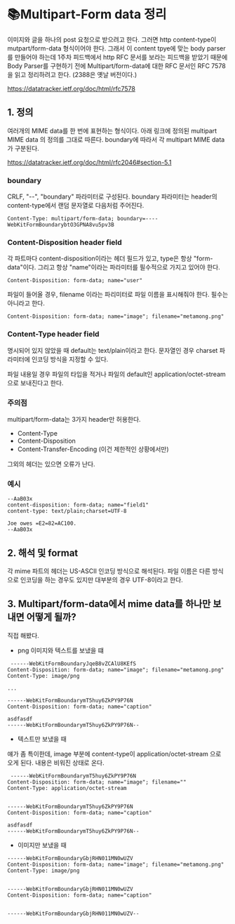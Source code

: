 # 📚Multipart-Form data 정리 

이미지와 글을 하나의 post 요청으로 받으려고 한다. 그러면 http content-type이 mutpart/form-data 형식이어야 한다. 
그래서 이 content tpye에 맞는 body parser를 만들어야 하는데 1주차 피드백에서 http RFC 문서를 보라는 피드백을 
받았기 때문에 Body Parser를 구현하기 전에 Multipart/form-data에 대한 RFC 문서인 RFC 7578을 읽고 정리하려고 한다. (2388은 옛날 버전이다.) 

https://datatracker.ietf.org/doc/html/rfc7578

## 1. 정의

여러개의 MIME data를 한 번에 표현하는 형식이다. 
아래 링크에 정의된 multipart MIME data 의 정의를 그대로 따른다. boundary에 따라서 각 multipart MIME data가 구분된다.

https://datatracker.ietf.org/doc/html/rfc2046#section-5.1

### boundary 
CRLF, "--", "boundary" 파라미터로 구성된다. boundary 파라미터는 header의 content-type에서 랜덤 문자열로 다음처럼 주어진다. 
```text
Content-Type: multipart/form-data; boundary=----WebKitFormBoundarybtO3GPNA8vu5pv3B
```

### Content-Disposition header field
각 파트마다 content-disposition이라는 헤더 필드가 있고, type은 항상 "form-data"이다. 그리고 항상 "name"이라는 파라미터를
필수적으로 가지고 있어야 한다. 
```text
Content-Disposition: form-data; name="user"
```

파일이 들어올 경우, filename 이라는 파리미터로 파일 이름을 표시해줘야 한다. 필수는 아니라고 한다. 
```text
Content-Disposition: form-data; name="image"; filename="metamong.png"
```

### Content-Type header field
명시되어 있지 않았을 때 default는 text/plain이라고 한다. 문자열인 경우 charset 파라미터에 인코딩 방식을 지정할 수 있다. 

파일 내용일 경우 파일의 타입을 적거나 파일의 default인 application/octet-stream 으로 보내진다고 한다. 

### 주의점
multipart/form-data는 3가지 header만 허용한다. 
- Content-Type
- Content-Disposition
- Content-Transfer-Encoding (이건 제한적인 상황에서만)

그외의 헤더는 있으면 오류가 난다. 

### 예시 
```text
--AaB03x
content-disposition: form-data; name="field1"
content-type: text/plain;charset=UTF-8

Joe owes =E2=82=AC100.
--AaB03x
```

## 2. 해석 및 format
각 mime 파트의 헤더는 US-ASCII 인코딩 방식으로 해석된다. 파일 이름은 다른 방식으로 인코딩을 하는 경우도 있지만 대부분의 경우 UTF-8이라고 한다. 

## 3. Multipart/form-data에서 mime data를 하나만 보내면 어떻게 될까?
직접 해봤다.
- png 이미지와 텍스트를 보냈을 떄
```text
 ------WebKitFormBoundaryJqeB8vZCAlU8KEfS
Content-Disposition: form-data; name="image"; filename="metamong.png"
Content-Type: image/png

...

------WebKitFormBoundarymT5huy6ZkPY9P76N
Content-Disposition: form-data; name="caption"

asdfasdf
------WebKitFormBoundarymT5huy6ZkPY9P76N--
```

- 텍스트만 보냈을 때  

얘가 좀 특이한데, image 부분에 content-type이 application/octet-stream 으로 오게 된다. 내용은 비워진 상태로 온다. 
```text
 ------WebKitFormBoundarymT5huy6ZkPY9P76N
Content-Disposition: form-data; name="image"; filename=""
Content-Type: application/octet-stream


------WebKitFormBoundarymT5huy6ZkPY9P76N
Content-Disposition: form-data; name="caption"

asdfasdf
------WebKitFormBoundarymT5huy6ZkPY9P76N--
```

- 이미지만 보냈을 때
```text
------WebKitFormBoundaryGbjRHN011MN0wUZV
Content-Disposition: form-data; name="image"; filename="metamong.png"
Content-Type: image/png


------WebKitFormBoundaryGbjRHN011MN0wUZV
Content-Disposition: form-data; name="caption"


------WebKitFormBoundaryGbjRHN011MN0wUZV--
```







